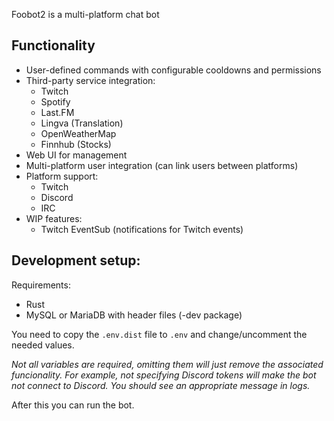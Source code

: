 Foobot2 is a multi-platform chat bot

## Functionality
- User-defined commands with configurable cooldowns and permissions
- Third-party service integration:
    - Twitch
    - Spotify
    - Last.FM
    - Lingva (Translation)
    - OpenWeatherMap
    - Finnhub (Stocks)
- Web UI for management
- Multi-platform user integration (can link users between platforms)
- Platform support:
    - Twitch
    - Discord
    - IRC
- WIP features:
    - Twitch EventSub (notifications for Twitch events)
    
## Development setup:

Requirements: 
- Rust
- MySQL or MariaDB with header files (-dev package)

You need to copy the `.env.dist` file to `.env` and change/uncomment the needed values.

*Not all variables are required, omitting them will just remove the associated funcionality. For example, not specifying Discord tokens will make the bot not connect to Discord. You should see an appropriate message in logs.*

After this you can run the bot.